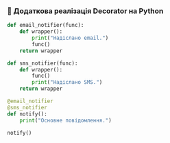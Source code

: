 ### 🐍 Додаткова реалізація Decorator на Python

```python
def email_notifier(func):
    def wrapper():
        print("Надіслано email.")
        func()
    return wrapper

def sms_notifier(func):
    def wrapper():
        func()
        print("Надіслано SMS.")
    return wrapper

@email_notifier
@sms_notifier
def notify():
    print("Основне повідомлення.")

notify()
